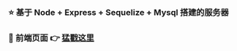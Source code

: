 ### :star: 基于 Node + Express + Sequelize + Mysql 搭建的服务器
### :rainbow: 前端页面 :point_right: [猛戳这里](https://github.com/jiahao-Wu-code/Blog)
